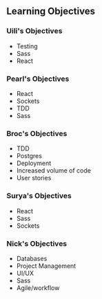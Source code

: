 Learning Objectives   
-------------------

### Uili's Objectives
  * Testing
  * Sass
  * React

### Pearl's Objectives
  * React
  * Sockets
  * TDD
  * Sass

### Broc's Objectives
  * TDD
  * Postgres
  * Deployment
  * Increased volume of code
  * User stories

### Surya's Objectives
  * React
  * Sass
  * Sockets

### Nick's Objectives
 * Databases
 * Project Management
 * UI/UX
 * Sass
 * Agile/workflow
